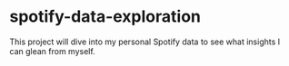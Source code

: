 # spotify-data-exploration
This project will dive into my personal Spotify data to see what insights I can glean from myself.
